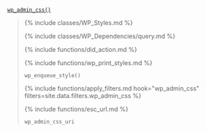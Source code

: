 <p><code><a href="https://developer.wordpress.org/reference/functions/wp_admin_css/">wp_admin_css()</a></code></p>

<blockquote>

{% include classes/WP_Styles.md %}

{% include classes/WP_Dependencies/query.md %}

{% include functions/did_action.md %}

{% include functions/wp_print_styles.md %}

<p><code>wp_enqueue_style()</code></p>

{% include functions/apply_filters.md hook="wp_admin_css" filters=site.data.filters.wp_admin_css %}

{% include functions/esc_url.md %}

<p><code>wp_admin_css_uri</code></p>

</blockquote>